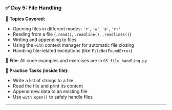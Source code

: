 ### ✅ Day 5: File Handling

📌 **Topics Covered:**

* Opening files in different modes: `'r'`, `'w'`, `'a'`, `'r+'`
* Reading from a file (`.read()`, `.readline()`, `.readlines()`)
* Writing and appending to files
* Using the `with` context manager for automatic file closing
* Handling file-related exceptions (like `FileNotFoundError`)

📂 **File:**
All code examples and exercises are in `05_file_handling.py`

🧪 **Practice Tasks (inside file):**

* Write a list of strings to a file
* Read the file and print its content
* Append new data to an existing file
* Use `with open()` to safely handle files

---

